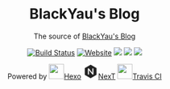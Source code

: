# <div align="center"><a href="https://blackyau.cc/"></a> BlackYau's Blog </div>
<p align="center">The source of <a href="https://blackyau.cc/">BlackYau's Blog</a></p>

<p align="center">
  <a target="_blank" href="https://travis-ci.org/blackyau/blog"><img src="https://travis-ci.org/blackyau/blog.svg?branch=source" title="Build Status"></a>
  <a href="https://blackyau.cc/"><img src="https://img.shields.io/website/https/blackyau.cc.svg?down_message=Down&label=WebSite&up_message=Up" title="Website"></a>
  <a href="https://github.com/blackyau/blog/tree/source/themes"><img src="https://img.shields.io/badge/Themes-NexT-green.svg"></a>
  <a href="https://blackyau.cc/"><img src="https://img.shields.io/badge/Language-zh--CN-red.svg"></a>
  <a target="_blank" href="https://hexo.io"><img src="https://img.shields.io/badge/Hexo-4.2.1-blue?logo=Hexo"></a>
</p>

<p align="center">
Powered by <a target="_blank" href="https://hexo.io/"><img src="https://simpleicons.org/icons/hexo.svg" width="30px" height="30px">Hexo</a>   <a target="_blank" href="https://github.com/next-theme/hexo-theme-next"><img src="https://raw.githubusercontent.com/next-theme/hexo-theme-next/master/source/images/logo.svg?sanitize=true" width="30px" height="30px">NexT</a>  <a target="_blank" href="https://travis-ci.org/"><img src="https://simpleicons.org/icons/travisci.svg" width="30px" height="30px">Travis CI</a>
</p>